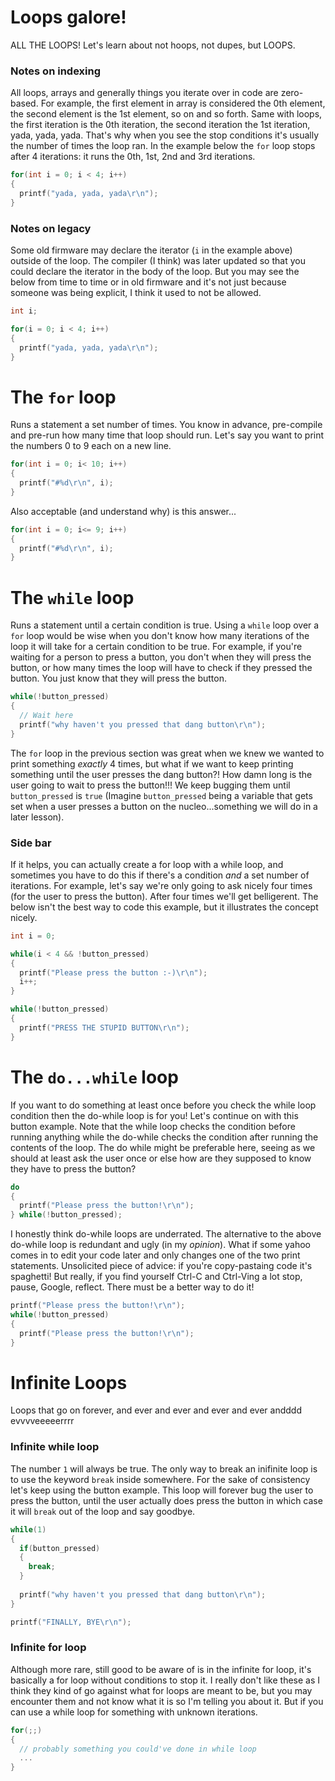 # Loops galore!
ALL THE LOOPS! Let's learn about not hoops, not dupes, but LOOPS.

### Notes on indexing
All loops, arrays and generally things you iterate over in code are zero-based. For example, the first element in array is considered the 0th element, the second element is the 1st element, so on and so forth. Same with loops, the first iteration is the 0th iteration, the second iteration the 1st iteration, yada, yada, yada. That's why when you see the stop conditions it's usually the number of times the loop ran. In the example below the `for` loop stops after 4 iterations: it runs the 0th, 1st, 2nd and 3rd iterations. 
```c
for(int i = 0; i < 4; i++)
{
  printf("yada, yada, yada\r\n"); 
}
```
### Notes on legacy
Some old firmware may declare the iterator (`i` in the example above) outside of the loop. The compiler (I think) was later updated so that you could declare the iterator in the body of the loop. But you may see the below from time to time or in old firmware and it's not just because someone was being explicit, I think it used to not be allowed. 
```c
int i;

for(i = 0; i < 4; i++)
{
  printf("yada, yada, yada\r\n"); 
}
```

# The `for` loop
Runs a statement a set number of times. You know in advance, pre-compile and pre-run how many time that loop should run. Let's say you want to print the numbers 0 to 9 each on a new line. 
```c
for(int i = 0; i< 10; i++)
{
  printf("#%d\r\n", i);
}
```
Also acceptable (and understand why) is this answer...
```c
for(int i = 0; i<= 9; i++)
{
  printf("#%d\r\n", i);
}
```

# The `while` loop
Runs a statement until a certain condition is true. Using a `while` loop over a `for` loop would be wise when you don't know how many iterations of the loop it will take for a certain condition to be true. For example, if you're waiting for a person to press a button, you don't when they will press the button, or how many times the loop will have to check if they pressed the button. You just know that they will press the button. 
```c
while(!button_pressed)
{
  // Wait here
  printf("why haven't you pressed that dang button\r\n"); 
}
```
The `for` loop in the previous section was great when we knew we wanted to print something *exactly* 4 times, but what if we want to keep printing something until the user presses the dang button?! How damn long is the user going to wait to press the button!!! We keep bugging them until `button_pressed` is `true` (Imagine `button_pressed` being a variable that gets set when a user presses a button on the nucleo...something we will do in a later lesson).

### Side bar
If it helps, you can actually create a for loop with a while loop, and sometimes you have to do this if there's a condition *and* a set number of iterations. For example, let's say we're only going to ask nicely four times (for the user to press the button). After four times we'll get belligerent. The below isn't the best way to code this example, but it illustrates the concept nicely. 
```c
int i = 0; 

while(i < 4 && !button_pressed)
{
  printf("Please press the button :-)\r\n"); 
  i++; 
}

while(!button_pressed)
{
  printf("PRESS THE STUPID BUTTON\r\n"); 
}
```

# The `do...while` loop
If you want to do something at least once before you check the while loop condition then the do-while loop is for you! Let's continue on with this button example. Note that the while loop checks the condition before running anything while the do-while checks the condition after running the contents of the loop. The do while might be preferable here,  seeing as we should at least ask the user once or else how are they supposed to know they have to press the button?
```c
do 
{
  printf("Please press the button!\r\n"); 
} while(!button_pressed); 
```
I honestly think do-while loops are underrated. The alternative to the above do-while loop is redundant and ugly (in my *opinion*). What if some yahoo comes in to edit your code later and only changes one of the two print statements. Unsolicited piece of advice: if you're copy-pastaing code it's spaghetti! But really, if you find yourself Ctrl-C and Ctrl-Ving a lot stop, pause, Google, reflect. There must be a better way to do it! 
```c
printf("Please press the button!\r\n");
while(!button_pressed)
{
  printf("Please press the button!\r\n");
}
```

# Infinite Loops
Loops that go on forever, and ever and ever and ever and ever andddd evvvveeeeerrrr

### Infinite while loop

The number `1` will always be true. The only way to break an inifinite loop is to use the keyword `break` inside somewhere. For the sake of consistency let's keep using the button example. This loop will forever bug the user to press the button, until the user actually does press the button in which case it will `break` out of the loop and say goodbye. 
```c
while(1)
{
  if(button_pressed)
  {
    break; 
  }
  
  printf("why haven't you pressed that dang button\r\n"); 
}

printf("FINALLY, BYE\r\n"); 
```
### Infinite for loop
Although more rare, still good to be aware of is in the infinite for loop, it's basically a for loop without conditions to stop it. I really don't like these as I think they kind of go against what for loops are meant to be, but you may encounter them and not know what it is so I'm telling you about it. But if you can use a while loop for something with unknown iterations. 
```c
for(;;)
{
  // probably something you could've done in while loop 
  ...
}
